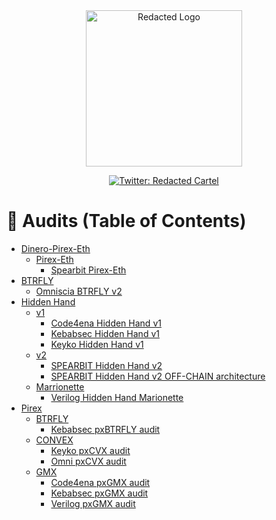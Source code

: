 <div align="center">
<img  width="250" alt="Redacted Logo" src="https://app.redacted.finance/_next/image?url=%2Fassets%2Fimages%2Flogo%2FRedacted-LogoMark-Light-TransBG-72dpi.png&w=3840&q=75" />
<p>
  <a href="https://twitter.com/redactedcartel" target="_blank">
    <img alt="Twitter: Redacted Cartel" src="https://img.shields.io/twitter/follow/redactedcartel.svg?style=social" />
  </a>
</p>
</div>

# 🔎 Audits (Table of Contents)
- [Dinero-Pirex-Eth](dinero-pirex-eth)
  - [Pirex-Eth](dinero-pirex-eth/pirex-eth)
    - [Spearbit Pirex-Eth](dinero-pirex-eth/pirex-eth/spearbit.pdf)
- [BTRFLY](btrfly)
  - [Omniscia BTRFLY v2](btrfly/omniscia.pdf)
- [Hidden Hand](hidden-hand)
  - [v1](hidden-hand/v1)
    - [Code4ena Hidden Hand v1](hidden-hand/v1/code4ena.pdf)
    - [Kebabsec Hidden Hand v1](hidden-hand/v1/kebabsec.pdf)
    - [Keyko Hidden Hand v1](hidden-hand/v1/keyko.pdf)
  - [v2](hidden-hand/v2)
    - [SPEARBIT Hidden Hand v2](hidden-hand/v2/spearbit.pdf)
    - [SPEARBIT Hidden Hand v2 OFF-CHAIN architecture](hidden-hand/v2/spearbit-offchain.pdf)
  - [Marrionette](hidden-hand/marionette)
    - [Verilog Hidden Hand Marionette](hidden-hand/marionette/verilog.pdf)
- [Pirex](pirex)
  - [BTRFLY](pirex/btrfly)
    - [Kebabsec pxBTRFLY audit](pirex/btrfly/kebabsec.pdf)
  - [CONVEX](pirex/convex)
    - [Keyko pxCVX audit](pirex/convex/keyko.pdf)
    - [Omni pxCVX audit](pirex/convex/omniscia.pdf)
  - [GMX](pirex/gmx)
    - [Code4ena pxGMX audit](pirex/gmx/code4ena.pdf)
    - [Kebabsec pxGMX audit](pirex/gmx/kebabsec.pdf)
    - [Verilog pxGMX audit](pirex/gmx/verilog.pdf)
